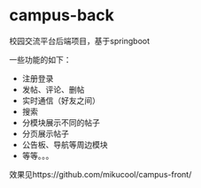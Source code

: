 # campus-back
校园交流平台后端项目，基于springboot

一些功能的如下：

- 注册登录
- 发帖、评论、删帖
- 实时通信（好友之间）
- 搜索
- 分模块展示不同的帖子
- 分页展示帖子
- 公告板、导航等周边模块
- 等等。。。

效果见https://github.com/mikucool/campus-front/
